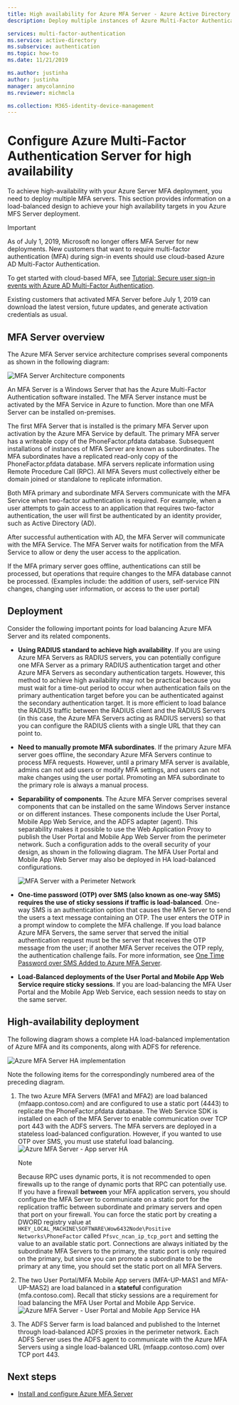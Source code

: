 ```yaml
---
title: High availability for Azure MFA Server - Azure Active Directory
description: Deploy multiple instances of Azure Multi-Factor Authentication Server in configurations that provide high availability.

services: multi-factor-authentication
ms.service: active-directory
ms.subservice: authentication
ms.topic: how-to
ms.date: 11/21/2019

ms.author: justinha
author: justinha
manager: amycolannino
ms.reviewer: michmcla

ms.collection: M365-identity-device-management
---
```

# Configure Azure Multi-Factor Authentication Server for high availability

To achieve high-availability with your Azure Server MFA deployment, you need to deploy multiple MFA servers. This section provides information on a load-balanced design to achieve your high availability targets in you Azure MFS Server deployment.

> [!IMPORTANT]
> As of July 1, 2019, Microsoft no longer offers MFA Server for new deployments. New customers that want to require multi-factor authentication (MFA) during sign-in events should use cloud-based Azure AD Multi-Factor Authentication.
>
> To get started with cloud-based MFA, see [Tutorial: Secure user sign-in events with Azure AD Multi-Factor Authentication](tutorial-enable-azure-mfa.md).
>
> Existing customers that activated MFA Server before July 1, 2019 can download the latest version, future updates, and generate activation credentials as usual.

## MFA Server overview

The Azure MFA Server service architecture comprises several components as shown in the following diagram:

 ![MFA Server Architecture components](./media/howto-mfaserver-deploy-ha/mfa-ha-architecture.png)

An MFA Server is a Windows Server that has the Azure Multi-Factor Authentication software installed. The MFA Server instance must be activated by the MFA Service in Azure to function. More than one MFA Server can be installed on-premises.

The first MFA Server that is installed is the primary MFA Server upon activation by the Azure MFA Service by default. The primary MFA server has a writeable copy of the PhoneFactor.pfdata database. Subsequent installations of instances of MFA Server are known as subordinates. The MFA subordinates have a replicated read-only copy of the PhoneFactor.pfdata database. MFA servers replicate information using Remote Procedure Call (RPC). All MFA Severs must collectively either be domain joined or standalone to replicate information.

Both MFA primary and subordinate MFA Servers communicate with the MFA Service when two-factor authentication is required. For example, when a user attempts to gain access to an application that requires two-factor authentication, the user will first be authenticated by an identity provider, such as Active Directory (AD).

After successful authentication with AD, the MFA Server will communicate with the MFA Service. The MFA Server waits for notification from the MFA Service to allow or deny the user access to the application.

If the MFA primary server goes offline, authentications can still be processed, but operations that require changes to the MFA database cannot be processed. (Examples include: the addition of users, self-service PIN changes, changing user information, or access to the user portal)

## Deployment

Consider the following important points for load balancing Azure MFA Server and its related components.

* **Using RADIUS standard to achieve high availability**. If you are using Azure MFA Servers as RADIUS servers, you can potentially configure one MFA Server as a primary RADIUS authentication target and other Azure MFA Servers as secondary authentication targets. However, this method to achieve high availability may not be practical because you must wait for a time-out period to occur when authentication fails on the primary authentication target before you can be authenticated against the secondary authentication target. It is more efficient to load balance the RADIUS traffic between the RADIUS client and the RADIUS Servers (in this case, the Azure MFA Servers acting as RADIUS servers) so that you can configure the RADIUS clients with a single URL that they can point to.
* **Need to manually promote MFA subordinates**. If the primary Azure MFA server goes offline, the secondary Azure MFA Servers continue to process MFA requests. However, until a primary MFA server is available, admins can not add users or modify MFA settings, and users can not make changes using the user portal. Promoting an MFA subordinate to the primary role is always a manual process.
* **Separability of components**. The Azure MFA Server comprises several components that can be installed on the same Windows Server instance or on different instances. These components include the User Portal, Mobile App Web Service, and the ADFS adapter (agent). This separability makes it possible to use the Web Application Proxy to publish the User Portal and Mobile App Web Server from the perimeter network. Such a configuration adds to the overall security of your design, as shown in the following diagram. The MFA User Portal and Mobile App Web Server may also be deployed in HA load-balanced configurations.

   ![MFA Server with a Perimeter Network](./media/howto-mfaserver-deploy-ha/mfasecurity.png)

* **One-time password (OTP) over SMS (also known as one-way SMS) requires the use of sticky sessions if traffic is load-balanced**. One-way SMS is an authentication option that causes the MFA Server to send the users a text message containing an OTP. The user enters the OTP in a prompt window to complete the MFA challenge. If you load balance Azure MFA Servers, the same server that served the initial authentication request must be the server that receives the OTP message from the user; if another MFA Server receives the OTP reply, the authentication challenge fails. For more information, see [One Time Password over SMS Added to Azure MFA Server](https://blogs.technet.microsoft.com/enterprisemobility/2015/03/02/one-time-password-over-sms-added-to-azure-mfa-server).
* **Load-Balanced deployments of the User Portal and Mobile App Web Service require sticky sessions**. If you are load-balancing the MFA User Portal and the Mobile App Web Service, each session needs to stay on the same server.

## High-availability deployment

The following diagram shows a complete HA load-balanced implementation of Azure MFA and its components, along with ADFS for reference.

 ![Azure MFA Server HA implementation](./media/howto-mfaserver-deploy-ha/mfa-ha-deployment.png)

Note the following items for the correspondingly numbered area of the preceding diagram.

1. The two Azure MFA Servers (MFA1 and MFA2) are load balanced (mfaapp.contoso.com) and are configured to use a static port (4443) to replicate the PhoneFactor.pfdata database. The Web Service SDK is installed on each of the MFA Server to enable communication over TCP port 443 with the ADFS servers. The MFA servers are deployed in a stateless load-balanced configuration. However, if you wanted to use OTP over SMS, you must use stateful load balancing.
   ![Azure MFA Server - App server HA](./media/howto-mfaserver-deploy-ha/mfaapp.png)

   > [!NOTE]
   > Because RPC uses dynamic ports, it is not recommended to open firewalls up to the range of dynamic ports that RPC can potentially use. If you have a firewall **between** your MFA application servers, you should configure the MFA Server to communicate on a static port for the replication traffic between subordinate and primary servers and open that port on your firewall. You can force the static port by creating a DWORD registry value at ```HKEY_LOCAL_MACHINE\SOFTWARE\Wow6432Node\Positive Networks\PhoneFactor``` called ```Pfsvc_ncan_ip_tcp_port``` and setting the value to an available static port. Connections are always initiated by the subordinate MFA Servers to the primary, the static port is only required on the primary, but since you can promote a subordinate to be the primary at any time, you should set the static port on all MFA Servers.

2. The two User Portal/MFA Mobile App servers (MFA-UP-MAS1 and MFA-UP-MAS2) are load balanced in a **stateful** configuration (mfa.contoso.com). Recall that sticky sessions are a requirement for load balancing the MFA User Portal and Mobile App Service.
   ![Azure MFA Server - User Portal and Mobile App Service HA](./media/howto-mfaserver-deploy-ha/mfaportal.png)
3. The ADFS Server farm is load balanced and published to the Internet through load-balanced ADFS proxies in the perimeter network. Each ADFS Server uses the ADFS agent to communicate with the Azure MFA Servers using a single load-balanced URL (mfaapp.contoso.com) over TCP port 443.

## Next steps

* [Install and configure Azure MFA Server](howto-mfaserver-deploy.md)
